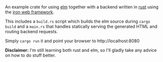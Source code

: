 An example crate for using [elm](http://elm-lang.org/) together with a backend written in [rust](https://www.rust-lang.org/) using the [iron web framework](http://ironframework.io/).

This includes a `build.rs` script which builds the elm source during `cargo build` and a `main.rs` that handles statically serving the generated HTML and routing backend requests.

Simply `cargo run` it and point your browser to http://localhost:8080

**Disclaimer:** I'm still learning both rust and elm, so I'll gladly take any advice on how to do stuff better.
